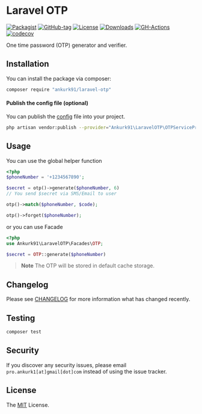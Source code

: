 # Laravel OTP

[![Packagist](https://badgen.net/packagist/v/ankurk91/laravel-otp)](https://packagist.org/packages/ankurk91/laravel-otp)
[![GitHub-tag](https://badgen.net/github/tag/ankurk91/laravel-otp)](https://github.com/ankurk91/laravel-otp/releases)
[![License](https://badgen.net/packagist/license/ankurk91/laravel-otp)](LICENSE.txt)
[![Downloads](https://badgen.net/packagist/dt/ankurk91/laravel-otp)](https://packagist.org/packages/ankurk91/laravel-otp/stats)
[![GH-Actions](https://github.com/ankurk91/laravel-otp/workflows/tests/badge.svg)](https://github.com/ankurk91/laravel-otp/actions)
[![codecov](https://codecov.io/gh/ankurk91/laravel-otp/branch/main/graph/badge.svg)](https://codecov.io/gh/ankurk91/laravel-otp)

One time password (OTP) generator and verifier.

## Installation

You can install the package via composer:

```bash
composer require "ankurk91/laravel-otp"
```

#### Publish the config file (optional)

You can publish the [config](./config/otp.php) file into your project.

```bash
php artisan vendor:publish --provider="Ankurk91\LaravelOTP\OTPServiceProvider" --tag="config"
```

## Usage

You can use the global helper function

```php
<?php
$phoneNumber = '+1234567890';

$secret = otp()->generate($phoneNumber, 6)
// You send $secret via SMS/Email to user

otp()->match($phoneNumber, $code);

otp()->forget($phoneNumber);
```

or you can use Facade

```php
<?php
use Ankurk91\LaravelOTP\Facades\OTP;

$secret = OTP::generate($phoneNumber)
```

> **Note**
> The OTP will be stored in default cache storage.

## Changelog

Please see [CHANGELOG](CHANGELOG.md) for more information what has changed recently.

## Testing

```bash
composer test
```

## Security

If you discover any security issues, please email `pro.ankurk1[at]gmail[dot]com` instead of using the issue tracker.

## License

The [MIT](https://opensource.org/licenses/MIT) License.
